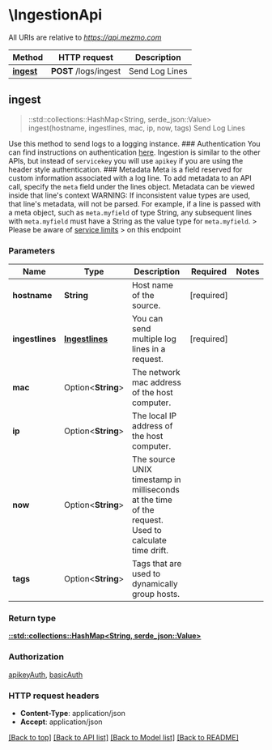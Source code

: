 # \IngestionApi

All URIs are relative to *https://api.mezmo.com*

Method | HTTP request | Description
------------- | ------------- | -------------
[**ingest**](IngestionApi.md#ingest) | **POST** /logs/ingest | Send Log Lines



## ingest

> ::std::collections::HashMap<String, serde_json::Value> ingest(hostname, ingestlines, mac, ip, now, tags)
Send Log Lines

Use this method to send logs to a logging instance.  ### Authentication You can find instructions on authentication [here](/log-analysis-api/ref#authentication).  Ingestion is similar to the other APIs, but instead of `servicekey` you will use `apikey` if you are using the header style authentication.  ### Metadata Meta is a field reserved for custom information associated with a log line. To add  metadata to an API call, specify the `meta` field under the lines object. Metadata can be viewed inside that line's context  WARNING: If inconsistent value types are used, that line's metadata, will not be parsed. For example, if a line is passed with a meta object, such as `meta.myfield` of type String, any subsequent lines with `meta.myfield` must have a String as the value type for `meta.myfield`. > Please be aware of [service limits](https://docs.mezmo.com/docs/Mezmo-ingestion-service-limits) > on this endpoint 

### Parameters


Name | Type | Description  | Required | Notes
------------- | ------------- | ------------- | ------------- | -------------
**hostname** | **String** | Host name of the source. | [required] |
**ingestlines** | [**Ingestlines**](Ingestlines.md) | You can send multiple log lines in a request. | [required] |
**mac** | Option<**String**> | The network mac address of the host computer. |  |
**ip** | Option<**String**> | The local IP address of the host computer. |  |
**now** | Option<**String**> | The source UNIX timestamp in milliseconds at the time of the request. Used to calculate time drift. |  |
**tags** | Option<**String**> | Tags that are used to dynamically group hosts. |  |

### Return type

[**::std::collections::HashMap<String, serde_json::Value>**](serde_json::Value.md)

### Authorization

[apikeyAuth](../README.md#apikeyAuth), [basicAuth](../README.md#basicAuth)

### HTTP request headers

- **Content-Type**: application/json
- **Accept**: application/json

[[Back to top]](#) [[Back to API list]](../README.md#documentation-for-api-endpoints) [[Back to Model list]](../README.md#documentation-for-models) [[Back to README]](../README.md)

